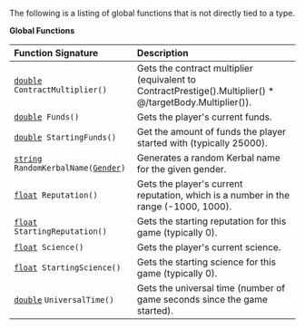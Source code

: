 The following is a listing of global functions that is not directly tied to a type.

**Global Functions**

| Function Signature| Description |
| :--- | :--- |
| [`double`](Numeric-Type)` ContractMultiplier()` | Gets the contract multiplier (equivalent to ContractPrestige().Multiplier() * @/targetBody.Multiplier()). |
| [`double`](Numeric-Type)` Funds()` | Gets the player's current funds. |
| [`double`](Numeric-Type)` StartingFunds()` | Get the amount of funds the player started with (typically 25000). |
| [`string`](String-Type) `RandomKerbalName(`[`Gender`](Enumeration-Type)`)` | Generates a random Kerbal name for the given gender. |
| [`float`](Numeric-Type)` Reputation()` | Gets the player's current reputation, which is a number in the range (-1000, 1000). |
| [`float`](Numeric-Type)` StartingReputation()` | Gets the starting reputation for this game (typically 0). |
| [`float`](Numeric-Type)` Science()` | Gets the player's current science. |
| [`float`](Numeric-Type)` StartingScience()` | Gets the starting science for this game (typically 0). |
| [`double`](Numeric-Type) `UniversalTime()` | Gets the universal time (number of game seconds since the game started). |
